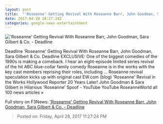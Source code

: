 ```yaml
---
layout: post
title:  "'Roseanne' Getting Revival With Roseanne Barr, John Goodman, Sara Gilbert & Co. - Deadline"
date: 2017-04-28 18:27:24Z
categories: google-news-entertaintment
---
```


!['Roseanne' Getting Revival With Roseanne Barr, John Goodman, Sara Gilbert & Co. - Deadline](http://pmcdeadline2.files.wordpress.com/2017/04/roseanne_03.jpg?w=605)

Deadline 'Roseanne' Getting Revival With Roseanne Barr, John Goodman, Sara Gilbert & Co. Deadline EXCLUSIVE: One of the biggest comedies of the 1990s is making a comeback. I hear an eight-episode limited series revival of the hit ABC blue-collar family comedy Roseanne is in the works with the key cast members reprising their roles, including ... Roseanne revival speculation kicks up with original cast EW.com (blog) 'Roseanne' Revival in the Works Hollywood Reporter 20 Years Later! John Goodman & Sara Gilbert in Hilarious 'Roseanne' Spoof - YouTube YouTube RoseanneWorld all 100 news articles »


Full story on F3News: ['Roseanne' Getting Revival With Roseanne Barr, John Goodman, Sara Gilbert & Co. - Deadline](http://www.f3nws.com/n/SrcKZE)

> Posted on: Friday, April 28, 2017 11:27:24 PM
